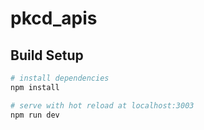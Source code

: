 # pkcd_apis

## Build Setup

``` bash
# install dependencies
npm install

# serve with hot reload at localhost:3003
npm run dev
```
